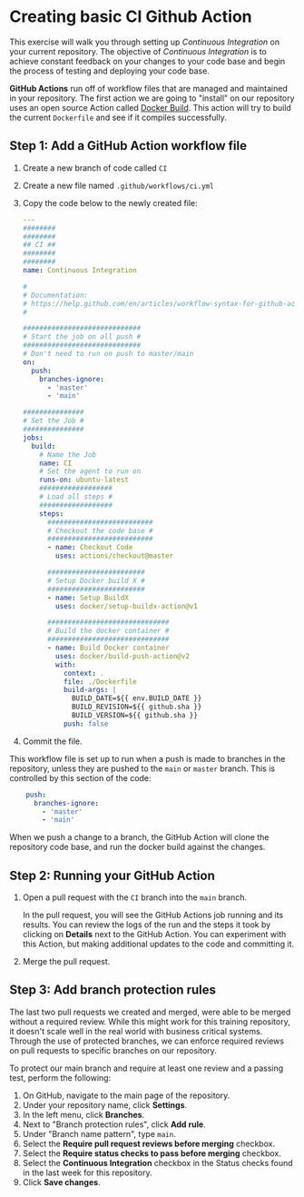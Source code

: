 # Creating basic CI Github Action

This exercise will walk you through setting up *Continuous Integration* on your current repository.
The objective of *Continuous Integration* is to achieve constant feedback on your changes to your code base and begin the process of testing and deploying your code base.

**GitHub Actions** run off of workflow files that are managed and maintained in your repository. The first action we are going to "install" on our repository uses an open source Action called [Docker Build](https://github.com/docker/build-push-action). This action will try to build the current `Dockerfile` and see if it compiles successfully.

## Step 1: Add a GitHub Action workflow file

1. Create a new branch of code called `CI`
1. Create a new file named `.github/workflows/ci.yml`
1. Copy the code below to the newly created file:

    ```yaml
    ---
    ########
    ########
    ## CI ##
    ########
    ########
    name: Continuous Integration

    #
    # Documentation:
    # https://help.github.com/en/articles/workflow-syntax-for-github-actions
    #

    #############################
    # Start the job on all push #
    #############################
    # Don't need to run on push to master/main
    on:
      push:
        branches-ignore:
          - 'master'
          - 'main'

    ###############
    # Set the Job #
    ###############
    jobs:
      build:
        # Name the Job
        name: CI
        # Set the agent to run on
        runs-on: ubuntu-latest
        ##################
        # Load all steps #
        ##################
        steps:
          ##########################
          # Checkout the code base #
          ##########################
          - name: Checkout Code
            uses: actions/checkout@master

          ########################
          # Setup Docker build X #
          ########################
          - name: Setup BuildX
            uses: docker/setup-buildx-action@v1

          ##############################
          # Build the docker container #
          ##############################
          - name: Build Docker container
            uses: docker/build-push-action@v2
            with:
              context: .
              file: ./Dockerfile
              build-args: |
                BUILD_DATE=${{ env.BUILD_DATE }}
                BUILD_REVISION=${{ github.sha }}
                BUILD_VERSION=${{ github.sha }}
              push: false
    ```

1. Commit the file.

This workflow file is set up to run when a push is made to branches in the repository, unless they are pushed to the `main` or `master` branch. This is controlled by this section of the code:

```yaml
    push:
      branches-ignore:
        - 'master'
        - 'main'
```

When we push a change to a branch, the GitHub Action will clone the repository code base, and run the docker build against the changes.

## Step 2: Running your GitHub Action

1. Open a pull request with the `CI` branch into the `main` branch.

    In the pull request, you will see the GitHub Actions job running and its results. You can review the logs of the run and the steps it took by clicking on **Details** next to the GitHub Action. You can experiment with this Action, but making additional updates to the code and committing it.

1. Merge the pull request.

## Step 3: Add branch protection rules

The last two pull requests we created and merged, were able to be merged without a required review. While this might work for this training repository, it doesn't scale well in the real world with business critical systems. Through the use of protected branches, we can enforce required reviews on pull requests to specific branches on our repository.

To protect our main branch and require at least one review and a passing test, perform the following:

1. On GitHub, navigate to the main page of the repository.
1. Under your repository name, click **Settings**.
1. In the left menu, click **Branches**.
1. Next to "Branch protection rules", click **Add rule**.
1. Under "Branch name pattern", type `main`.
1. Select the **Require pull request reviews before merging** checkbox.
1. Select the **Require status checks to pass before merging** checkbox.
1. Select the **Continuous Integration** checkbox in the Status checks found in the last week for this repository.
1. Click **Save changes**.
